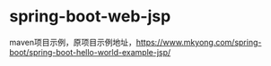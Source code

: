 # spring-boot-web-jsp

maven项目示例，原项目示例地址，https://www.mkyong.com/spring-boot/spring-boot-hello-world-example-jsp/
